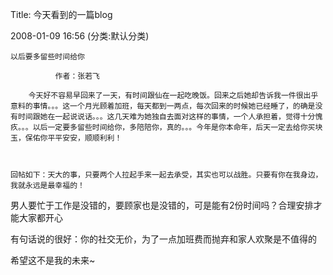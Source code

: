Title: 今天看到的一篇blog

2008-01-09 16:56 (分类:默认分类)

 
```
以后要多留些时间给你

          作者：张若飞

    今天好不容易早回来了一天，有时间跟仙在一起吃晚饭。回来之后她却告诉我一件很出乎意料的事情。。。这一个月光顾着加班，每天都到一两点，每次回来的时候她已经睡了，的确是没有时间跟她在一起说说话。。。这几天难为她独自去面对这样的事情，一个人承担着，觉得十分愧疚。。。以后一定要多留些时间给你，多陪陪你，真的。。。今年是你本命年，后天一定去给你买块玉，保佑你平平安安，顺顺利利！

 

回帖如下：天大的事，只要两个人拉起手来一起去承受，其实也可以战胜。只要有你在我身边，我就永远是最幸福的！
```
 

 

男人要忙于工作是没错的，要顾家也是没错的，可是能有2份时间吗？合理安排才能大家都开心

 

有句话说的很好：你的社交无价，为了一点加班费而抛弃和家人欢聚是不值得的

 

希望这不是我的未来~